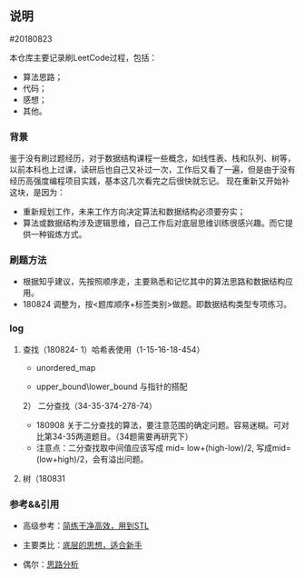 ## 说明

#20180823

本仓库主要记录刷LeetCode过程，包括：
* 算法思路；
* 代码；
* 感想；
* 其他。

### 背景
鉴于没有刷过题经历，对于数据结构课程一些概念，如线性表、栈和队列、树等，以前本科也上过课，读研后也自己又补过一次，工作后又看了一遍，但是由于没有经历高强度编程项目实践，基本这几次看完之后很快就忘记。
现在重新又开始补这块，是因为：
* 重新规划工作，未来工作方向决定算法和数据结构必须要夯实；
* 算法或数据结构涉及逻辑思维，自己工作后对底层思维训练很感兴趣。而它提供一种锻炼方式。
 
 ### 刷题方法
 * 根据知乎建议，先按照顺序走，主要熟悉和记忆其中的算法思路和数据结构应用。
 * 180824 调整为，按<题库顺序+标签类别>做题。即数据结构类型专项练习。
 
 ### log
 1. 查找（180824-
     1）哈希表使用（1-15-16-18-454）
     
       * unordered_map
       
       * upper_bound\lower_bound  与指针的搭配
       
     2） 二分查找（34-35-374-278-74）
       * 180908 关于二分查找的算法，要注意范围的确定问题。容易迷糊。可对比第34-35两道题目。（34题需要再研究下）
       * 注意点：二分查找取中间值应该写成 mid= low+(high-low)/2, 写成mid=(low+high)/2，会有溢出问题。  
 2. 树（180831
     
     
     
### 参考&&引用

* 高级参考：[简练干净高效，用到STL](https://github.com/soulmachine/leetcode)

* 主要类比：[底层的思想，适合新手](https://github.com/weiliu89/leetcode)

* 偶尔：[思路分析](https://github.com/pezy/LeetCode)
